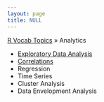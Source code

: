 ```yaml
---
layout: page
title: NULL
---
```


[R Vocab Topics](index) &#187; Analytics

* [Exploratory Data Analysis](exploratory)
* [Correlations](correlations)
* Regression
* Time Series
* Cluster Analysis
* Data Envelopment Analysis

